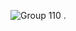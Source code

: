 ![Group 110](https://github.com/depromeet/layer/assets/19422885/b85ee18d-ca94-4f20-9058-c03e41188291)
.

